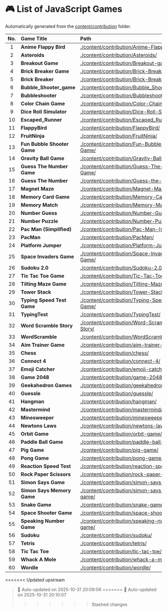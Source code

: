# 🎮 List of JavaScript Games

Automatically generated from the [content/contribution](./content/contribution) folder.

| No. | Game Title | Path |
|:--:|:----------------|:----------------------------|
| 1 | **Anime Flappy Bird** | [./content/contribution/Anime-Flappy-Bird/](./content/contribution/Anime-Flappy-Bird/) |
| 2 | **Asteroids** | [./content/contribution/Asteroids/](./content/contribution/Asteroids/) |
| 3 | **Breakout Game** | [./content/contribution/Breakout-game/](./content/contribution/Breakout-game/) |
| 4 | **Brick Breaker Game** | [./content/contribution/Brick-Breaker-Game/](./content/contribution/Brick-Breaker-Game/) |
| 5 | **Brick Breaker** | [./content/contribution/Brick-Breaker/](./content/contribution/Brick-Breaker/) |
| 6 | **Bubble_Shooter_game** | [./content/contribution/Bubble_Shooter_game/](./content/contribution/Bubble_Shooter_game/) |
| 7 | **Bubbleshooter** | [./content/contribution/Bubbleshooter/](./content/contribution/Bubbleshooter/) |
| 8 | **Color Chain Game** | [./content/contribution/Color-Chain-game/](./content/contribution/Color-Chain-game/) |
| 9 | **Dice Roll Simulator** | [./content/contribution/Dice-Roll-Simulator/](./content/contribution/Dice-Roll-Simulator/) |
| 10 | **Escaped_Runner** | [./content/contribution/Escaped_Runner/](./content/contribution/Escaped_Runner/) |
| 11 | **FlappyBird** | [./content/contribution/FlappyBird/](./content/contribution/FlappyBird/) |
| 12 | **FruitNinja** | [./content/contribution/FruitNinja/](./content/contribution/FruitNinja/) |
| 13 | **Fun Bubble Shooter Game** | [./content/contribution/Fun-Bubble-Shooter-Game/](./content/contribution/Fun-Bubble-Shooter-Game/) |
| 14 | **Gravity Ball Game** | [./content/contribution/Gravity-Ball-Game/](./content/contribution/Gravity-Ball-Game/) |
| 15 | **Guess The Number Game** | [./content/contribution/Guess-The-Number-Game/](./content/contribution/Guess-The-Number-Game/) |
| 16 | **Guess The Number** | [./content/contribution/Guess-the-number/](./content/contribution/Guess-the-number/) |
| 17 | **Magnet Maze** | [./content/contribution/Magnet-Maze/](./content/contribution/Magnet-Maze/) |
| 18 | **Memory Card Game** | [./content/contribution/Memory-Card-Game/](./content/contribution/Memory-Card-Game/) |
| 19 | **Memory Match** | [./content/contribution/Memory-Match/](./content/contribution/Memory-Match/) |
| 20 | **Number Guess** | [./content/contribution/Number-Guess/](./content/contribution/Number-Guess/) |
| 21 | **Number Puzzle** | [./content/contribution/Number-Puzzle/](./content/contribution/Number-Puzzle/) |
| 22 | **Pac Man (Simplified)** | [./content/contribution/Pac-Man-(simplified)/](./content/contribution/Pac-Man-(simplified)/) |
| 23 | **PacMan** | [./content/contribution/PacMan/](./content/contribution/PacMan/) |
| 24 | **Platform Jumper** | [./content/contribution/Platform-Jumper/](./content/contribution/Platform-Jumper/) |
| 25 | **Space Invaders Game** | [./content/contribution/Space-Invaders-Game/](./content/contribution/Space-Invaders-Game/) |
| 26 | **Sudoku 2.0** | [./content/contribution/Sudoku-2.0/](./content/contribution/Sudoku-2.0/) |
| 27 | **Tic Tac Toe Game** | [./content/contribution/Tic-Tac-Toe-Game/](./content/contribution/Tic-Tac-Toe-Game/) |
| 28 | **Tilting Maze Game** | [./content/contribution/Tilting-Maze-Game/](./content/contribution/Tilting-Maze-Game/) |
| 29 | **Tower Stack** | [./content/contribution/Tower-Stack/](./content/contribution/Tower-Stack/) |
| 30 | **Typing Speed Test Game** | [./content/contribution/Typing-Speed-Test-Game/](./content/contribution/Typing-Speed-Test-Game/) |
| 31 | **TypingTest** | [./content/contribution/TypingTest/](./content/contribution/TypingTest/) |
| 32 | **Word Scramble Story** | [./content/contribution/Word-Scramble-Story/](./content/contribution/Word-Scramble-Story/) |
| 33 | **WordScramble** | [./content/contribution/WordScramble/](./content/contribution/WordScramble/) |
| 34 | **Aim Trainer Game** | [./content/contribution/aim-trainer-game/](./content/contribution/aim-trainer-game/) |
| 35 | **Chess** | [./content/contribution/chess/](./content/contribution/chess/) |
| 36 | **Connect 4** | [./content/contribution/connect-4/](./content/contribution/connect-4/) |
| 37 | **Emoji Catcher** | [./content/contribution/emoji-catcher/](./content/contribution/emoji-catcher/) |
| 38 | **Game 2048** | [./content/contribution/game-2048/](./content/contribution/game-2048/) |
| 39 | **Geekahedron Games** | [./content/contribution/geekahedron-games/](./content/contribution/geekahedron-games/) |
| 40 | **Guessle** | [./content/contribution/guessle/](./content/contribution/guessle/) |
| 41 | **Hangman** | [./content/contribution/hangman/](./content/contribution/hangman/) |
| 42 | **Mastermind** | [./content/contribution/mastermind/](./content/contribution/mastermind/) |
| 43 | **Minesweeper** | [./content/contribution/minesweeper/](./content/contribution/minesweeper/) |
| 44 | **Newtons Laws** | [./content/contribution/newtons-laws/](./content/contribution/newtons-laws/) |
| 45 | **Orbit Game** | [./content/contribution/orbit-game/](./content/contribution/orbit-game/) |
| 46 | **Paddle Ball Game** | [./content/contribution/paddle-ball-game/](./content/contribution/paddle-ball-game/) |
| 47 | **Pig Game** | [./content/contribution/pig-game/](./content/contribution/pig-game/) |
| 48 | **Pong Game** | [./content/contribution/pong-game/](./content/contribution/pong-game/) |
| 49 | **Reaction Speed Test** | [./content/contribution/reaction-speed-test/](./content/contribution/reaction-speed-test/) |
| 50 | **Rock Paper Scissors** | [./content/contribution/rock-paper-scissors/](./content/contribution/rock-paper-scissors/) |
| 51 | **Simon Says Game** | [./content/contribution/simon-says-game/](./content/contribution/simon-says-game/) |
| 52 | **Simon Says Memory Game** | [./content/contribution/simon-says-memory-game/](./content/contribution/simon-says-memory-game/) |
| 53 | **Snake Game** | [./content/contribution/snake-game/](./content/contribution/snake-game/) |
| 54 | **Space Shooter Game** | [./content/contribution/space-shooter-game/](./content/contribution/space-shooter-game/) |
| 55 | **Speaking Number Game** | [./content/contribution/speaking-number-game/](./content/contribution/speaking-number-game/) |
| 56 | **Sudoku** | [./content/contribution/sudoku/](./content/contribution/sudoku/) |
| 57 | **Tetris** | [./content/contribution/tetris/](./content/contribution/tetris/) |
| 58 | **Tic Tac Toe** | [./content/contribution/tic-tac-toe/](./content/contribution/tic-tac-toe/) |
| 59 | **Whack A Mole** | [./content/contribution/whack-a-mole/](./content/contribution/whack-a-mole/) |
| 60 | **Wordle** | [./content/contribution/wordle/](./content/contribution/wordle/) |

<<<<<<< Updated upstream
> 🧩 Auto-updated on 2025-10-31 20:09:06
=======
> 🧩 Auto-updated on 2025-10-31 20:10:07
>>>>>>> Stashed changes
